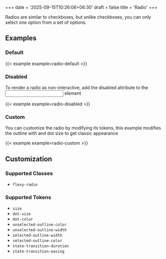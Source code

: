 +++
date = '2025-09-15T10:26:06+06:30'
draft = false
title = 'Radio'
+++

Radios are similar to checkboxes, but unlike checkboxes, you can only select one
option from a set of options.

<!--more-->

## Examples

### Default

{{< example example=radio-default >}}

### Disabled

To render a radio as non-interactive, add the disabled attribute to the <input> element

{{< example example=radio-disabled >}}

### Custom

You can customize the radio by modifying its tokens, this example modifies the
outline with and dot size to get classic appearance

{{< example example=radio-custom >}}

## Customization

### Supported Classes

- `flexy-radio`

### Supported Tokens

- `size`
- `dot-size`
- `dot-color`
- `unselected-outline-color`
- `unselected-outline-width`
- `selected-outline-width`
- `selected-outline-color`
- `state-transition-duration`
- `state-transition-easing`
